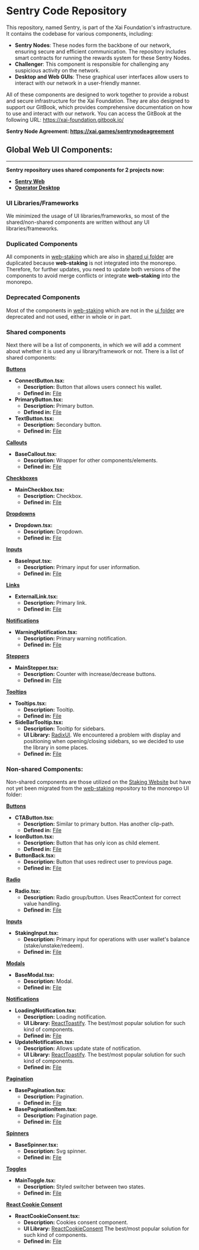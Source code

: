  # Sentry Code Repository

 This repository, named Sentry, is part of the Xai Foundation's infrastructure. It contains the codebase for various components, including:

 - **Sentry Nodes**: These nodes form the backbone of our network, ensuring secure and efficient communication. The repository includes smart contracts for running the rewards system for these Sentry Nodes.
 - **Challenger**: This component is responsible for challenging any suspicious activity on the network.
 - **Desktop and Web GUIs**: These graphical user interfaces allow users to interact with our network in a user-friendly manner.

 All of these components are designed to work together to provide a robust and secure infrastructure for the Xai Foundation. They are also designed to support our GitBook, which provides comprehensive documentation on how to use and interact with our network. You can access the GitBook at the following URL: https://xai-foundation.gitbook.io/

 **Sentry Node Agreement: https://xai.games/sentrynodeagreement**


## Global Web UI Components:
****
**Sentry repository uses shared components for 2 projects now:**
- **[Sentry Web](./apps/web-connect)**
- **[Operator Desktop](./apps/sentry-client-desktop)**

### UI Libraries/Frameworks
We minimized the usage of UI libraries/frameworks, so most of the shared/non-shared components are written without any UI libraries/frameworks.

### Duplicated Components
All components in [web-staking](./apps/web-staking) which are also in [shared ui folder](./packages/ui/src/rebrand) are duplicated because **web-staking** is not integrated into the monorepo.
Therefore, for further updates, you need to update both versions of the components to avoid merge conflicts or integrate **web-staking** into the monorepo.

### Deprecated Components
Most of the components in [web-staking](./apps/web-staking) which are not in the [ui folder](./apps/web-staking/src/app/components/ui) are deprecated and not used, either in whole or in part. 

### Shared components 
Next there will be a list of components, in which we will add a comment about whether it is used any ui library/framework or not.
There is a list of shared components:

**[Buttons](./packages/ui/src/rebrand/buttons)**
  * **ConnectButton.tsx:**
    * **Description:** Button that allows users connect his wallet.
    * **Defined in:** [File](./packages/ui/src/rebrand/buttons/ConnectButton.tsx)
  * **PrimaryButton.tsx:**
    * **Description:** Primary button.
    * **Defined in:** [File](./packages/ui/src/rebrand/buttons/PrimaryButton.tsx)
  * **TextButton.tsx:**
    * **Description:** Secondary button.
    * **Defined in:** [File](./packages/ui/src/rebrand/buttons/TextButton.tsx)

**[Callouts](./packages/ui/src/rebrand/callout)**
  * **BaseCallout.tsx:**
    * **Description:** Wrapper for other components/elements.
    * **Defined in:** [File](./packages/ui/src/rebrand/callout/BaseCallout.tsx)

**[Checkboxes](./packages/ui/src/rebrand/checkboxes)**
  * **MainCheckbox.tsx:**
    * **Description:** Checkbox.
    * **Defined in:** [File](./packages/ui/src/rebrand/checkboxes/MainCheckbox.tsx)

**[Dropdowns](./packages/ui/src/rebrand/dropdown)**
  * **Dropdown.tsx:**
    * **Description:** Dropdown.
    * **Defined in:** [File](./packages/ui/src/rebrand/dropdown/Dropdown.tsx)

**[Inputs](./packages/ui/src/rebrand/dropdown)**
  * **BaseInput.tsx:**
    * **Description:** Primary input for user information.
    * **Defined in:** [File](./packages/ui/src/rebrand/inputs/BaseInput.tsx)

**[Links](./packages/ui/src/rebrand/links)**
  * **ExternalLink.tsx:**
    * **Description:** Primary link.
    * **Defined in:** [File](./packages/ui/src/rebrand/links/ExternalLink.tsx)

**[Notifications](./packages/ui/src/rebrand/notifications)** 
  * **WarningNotification.tsx:**
    * **Description:** Primary warning notification.
    * **Defined in:** [File](./packages/ui/src/rebrand/notifications/WarningNotification.tsx)

**[Steppers](./packages/ui/src/rebrand/steppers)**
  * **MainStepper.tsx:**
    * **Description:** Counter with increase/decrease buttons.
    * **Defined in:** [File](./packages/ui/src/rebrand/steppers/MainStepper.tsx)

**[Tooltips](./packages/ui/src/rebrand/tooltip)**
  * **Tooltips.tsx:**
    * **Description:** Tooltip.
    * **Defined in:** [File](./packages/ui/src/rebrand/tooltip/Tooltip.tsx)
  * **SideBarTooltip.tsx:**
    * **Description:** Tooltip for sidebars.
    * **UI Library:** [RadixUI](https://www.radix-ui.com/themes/docs/components/tooltip). We encountered a problem with display and positioning when opening/closing sidebars, so we decided to use the library in some places. 
    * **Defined in:** [File](./packages/ui/src/rebrand/tooltip/SideBarTooltip.tsx)

### Non-shared Components:
Non-shared components are those utilized on the [Staking Website](https://app.xai.games/) but have not yet been migrated from the [web-staking](./apps/web-staking) repository to the monorepo UI folder:

**[Buttons](./apps/web-staking/src/app/components/ui/buttons)**
  * **CTAButton.tsx:**
    * **Description:** Similar to primary button. Has another clip-path.
    * **Defined in:** [File](./apps/web-staking/src/app/components/ui/buttons/CTAButton.tsx)
  * **IconButton.tsx:**
    * **Description:** Button that has only icon as child element.
    * **Defined in:** [File](./apps/web-staking/src/app/components/ui/buttons/IconButton.tsx)
  * **ButtonBack.tsx:**
    * **Description:** Button that uses redirect user to previous page.
    * **Defined in:** [File](./apps/web-staking/src/app/components/ui/buttons/ButtonBack.tsx)

**[Radio](./apps/web-staking/src/app/components/ui/checkboxes)**
  * **Radio.tsx:**
    * **Description:** Radio group/button. Uses ReactContext for correct value handling.
    * **Defined in:** [File](./apps/web-staking/src/app/components/ui/checkboxes/Radio.tsx)

**[Inputs](./apps/web-staking/src/app/components/ui/inputs)**
  * **StakingInput.tsx:**
    * **Description:** Primary input for operations with user wallet's balance (stake/unstake/redeem).
    * **Defined in:** [File](./apps/web-staking/src/app/components/ui/inputs/StakingInput.tsx)

**[Modals](./apps/web-staking/src/app/components/ui/modals)**
  * **BaseModal.tsx:**
    * **Description:** Modal.
    * **Defined in:** [File](./apps/web-staking/src/app/components/ui/modals/BaseModal.tsx)

**[Notifications](./apps/web-staking/src/app/components/ui/notifications)**
  * **LoadingNotification.tsx:**
    * **Description:** Loading notification.
    * **UI Library:** [ReactToastify](https://www.npmjs.com/package/react-toastify). The best/most popular solution for such kind of components.
    * **Defined in:** [File](./apps/web-staking/src/app/components/ui/notifications/LoadingNotification.tsx)
  * **UpdateNotification.tsx:**
    * **Description:** Allows update state of notification.
    * **UI Library:** [ReactToastify](https://www.npmjs.com/package/react-toastify). The best/most popular solution for such kind of components.
    * **Defined in:** [File](./apps/web-staking/src/app/components/ui/notifications/UpdateNotification.tsx)

**[Pagination](./apps/web-staking/src/app/components/ui/pagination)**
  * **BasePagination.tsx:**
    * **Description:** Pagination.
    * **Defined in:** [File](./apps/web-staking/src/app/components/ui/pagination/BasePagination.tsx)
  * **BasePaginationItem.tsx:**
    * **Description:** Pagination page.
    * **Defined in:** [File](./apps/web-staking/src/app/components/ui/pagination/BasePaginationItem.tsx)

**[Spinners](./apps/web-staking/src/app/components/ui/spinners)**
  * **BaseSpinner.tsx:**
    * **Description:** Svg spinner.
    * **Defined in:** [File](./apps/web-staking/src/app/components/ui/spinners/BaseSpinner.tsx)

**[Toggles](./apps/web-staking/src/app/components/ui/toggles)**
  * **MainToggle.tsx:**
    * **Description:** Styled switcher between two states.
    * **Defined in:** [File](./apps/web-staking/src/app/components/ui/toggles/MainToggle.tsx)

**[React Cookie Consent](./apps/web-staking/src/app/components/ReactCookieConsent.tsx)**
  * **ReactCookieConsent.tsx:**
    * **Description:** Cookies consent component.
    * **UI Library:** [ReactCookieConsent](https://www.npmjs.com/package/react-cookie-consent) The best/most popular solution for such kind of components.
    * **Defined in:** [File](./apps/web-staking/src/app/components/ReactCookieConsent.tsx)